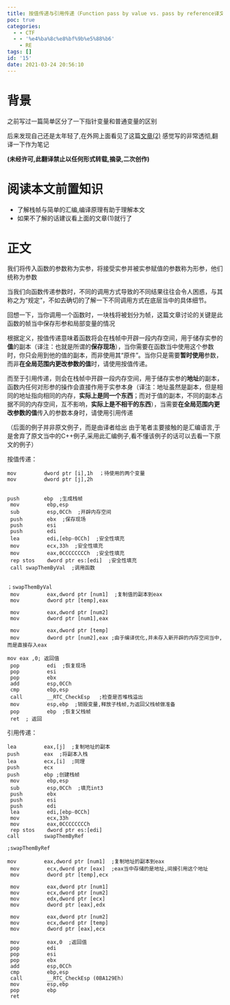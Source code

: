 ```yaml
---
title: 按值传递与引用传递（Function pass by value vs. pass by reference译文）
poc: true
categories:
  - - CTF
  - - '%e4%ba%8c%e8%bf%9b%e5%88%b6'
    - RE
tags: []
id: '15'
date: 2021-03-24 20:56:10
---
```


# 背景

之前写过一篇简单区分了一下指针变量和普通变量的区别

后来发现自己还是太年轻了,在外网上面看见了这篇[文章(2)](https://courses.washington.edu/css342/zander/css332/passby.html) 
感觉写的非常透彻,翻译一下作为笔记

**(未经许可,此翻译禁止以任何形式转载,摘录,二次创作)**

# 阅读本文前置知识

*   了解栈帧与简单的汇编,编译原理有助于理解本文
*   如果不了解的话建议看上面的文章(1)就行了

# 正文

我们将传入函数的参数称为实参，将接受实参并被实参赋值的参数称为形参，他们统称为参数

当我们向函数传递参数时，不同的调用方式导致的不同结果往往会令人困惑，与其称之为“规定”，不如去确切的了解一下不同调用方式在底层当中的具体细节。

回想一下，当你调用一个函数时，一块栈将被划分为帧，这篇文章讨论的关键是此函数的帧当中保存形参和局部变量的情况

根据定义，按值传递意味着函数将会在栈帧中开辟一段内存空间，用于储存实参的**值**的副本（译注：也就是所谓的**保存现场**），当你需要在函数当中使用这个参数时，你只会用到他的值的副本，而非使用其“原件”。当你只是需要**暂时使用**参数，而非**在全局范围内更改参数的值**时，请使用按值传递。

而至于引用传递，则会在栈帧中开辟一段内存空间，用于储存实参的**地址**的副本，函数内任何对形参的操作会直接作用于实参本身（译注：地址虽然是副本，但是相同的地址指向相同的内存，**实际上是同一个东西**；而对于值的副本，不同的副本占据不同的内存空间，互不影响，**实际上是不相干的东西**），当需要**在全局范围内更改参数的值**传入的参数本身时，请使用引用传递

（后面的例子并非原文例子，而是由译者给出 由于笔者主要接触的是汇编语言,于是舍弃了原文当中的C++例子,采用此汇编例子,看不懂该例子的话可以去看一下原文的例子）

按值传递：

```
mov         dword ptr [i],1h  ；待使用的两个变量
mov         dword ptr [j],2h 


push        ebp  ;生成栈帧
 mov         ebp,esp  
 sub         esp,0CCh  ;开辟内存空间
 push        ebx  ;保存现场
 push        esi  
 push        edi  
 lea         edi,[ebp-0CCh]  ;安全性填充
 mov         ecx,33h  ;安全性填充
 mov         eax,0CCCCCCCCh  ;安全性填充
 rep stos    dword ptr es:[edi]  ;安全性填充
 call swapThemByVal  ;调用函数


；swapThemByVal
 mov         eax,dword ptr [num1]  ;复制值的副本到eax
 mov         dword ptr [temp],eax 

 mov         eax,dword ptr [num2]  
 mov         dword ptr [num1],eax  

 mov         eax,dword ptr [temp]  
 mov         dword ptr [num2],eax ;由于编译优化,并未存入新开辟的内存空间当中,而是直接存入eax

mov eax ,0; 返回值
 pop         edi  ;恢复现场
 pop         esi  
 pop         ebx  
 add         esp,0CCh  
 cmp         ebp,esp  
 call        __RTC_CheckEsp   ;检查是否堆栈溢出
 mov         esp,ebp  ;销毁变量,释放子栈帧,为返回父栈帧做准备
 pop         ebp  ;恢复父栈帧
 ret  ; 返回
```

引用传递：

```
lea         eax,[j]  ;复制地址的副本
push        eax  ;将副本入栈
lea         ecx,[i]  ;同理
push        ecx  
push        ebp ;创建栈帧 
 mov         ebp,esp  
 sub         esp,0CCh  ;填充int3
 push        ebx  
 push        esi  
 push        edi  
 lea         edi,[ebp-0CCh]  
 mov         ecx,33h  
 mov         eax,0CCCCCCCCh  
 rep stos    dword ptr es:[edi]  
call        swapThemByRef 

;swapThemByRef 

mov         eax,dword ptr [num1]  ;复制地址的副本到eax
 mov         ecx,dword ptr [eax]  ;eax当中存储的是地址,间接引用这个地址
 mov         dword ptr [temp],ecx  

 mov         eax,dword ptr [num1]  
 mov         ecx,dword ptr [num2]  
 mov         edx,dword ptr [ecx]  
 mov         dword ptr [eax],edx  

 mov         eax,dword ptr [num2]  
 mov         ecx,dword ptr [temp]  
 mov         dword ptr [eax],ecx  

 mov         eax,0  ;返回值
 pop         edi  
 pop         esi  
 pop         ebx  
 add         esp,0CCh  
 cmp         ebp,esp  
 call        __RTC_CheckEsp (0BA129Eh)  
 mov         esp,ebp  
 pop         ebp  
 ret  
```

